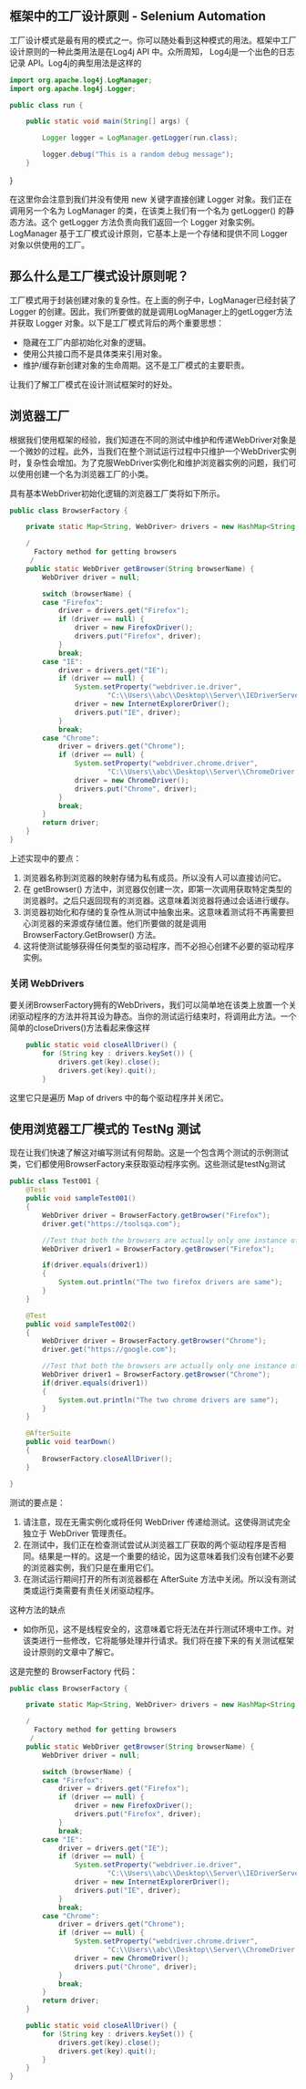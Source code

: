 ## 框架中的工厂设计原则 - Selenium Automation

工厂设计模式是最有用的模式之一。你可以随处看到这种模式的用法。框架中工厂设计原则的一种此类用法是在Log4j API 中。众所周知， Log4j是一个出色的日志记录 API。Log4j的典型用法是这样的

```java
import org.apache.log4j.LogManager;
import org.apache.log4j.Logger;

public class run {

	public static void main(String[] args) {

		Logger logger = LogManager.getLogger(run.class);

		logger.debug("This is a random debug message");
	}
```

}

在这里你会注意到我们并没有使用 new 关键字直接创建 Logger 对象。我们正在调用另一个名为 LogManager 的类，在该类上我们有一个名为 getLogger() 的静态方法。这个 getLogger 方法负责向我们返回一个 Logger 对象实例。LogManager 基于工厂模式设计原则，它基本上是一个存储和提供不同 Logger 对象以供使用的工厂。

## 那么什么是工厂模式设计原则呢？

工厂模式用于封装创建对象的复杂性。在上面的例子中，LogManager已经封装了Logger 的创建。因此，我们所要做的就是调用LogManager上的getLogger方法并获取 Logger 对象。以下是工厂模式背后的两个重要思想：

-   隐藏在工厂内部初始化对象的逻辑。
-   使用公共接口而不是具体类来引用对象。
-   维护/缓存新创建对象的生命周期。这不是工厂模式的主要职责。

让我们了解工厂模式在设计测试框架时的好处。

## 浏览器工厂

根据我们使用框架的经验，我们知道在不同的测试中维护和传递WebDriver对象是一个微妙的过程。此外，当我们在整个测试运行过程中只维护一个WebDriver实例时，复杂性会增加。为了克服WebDriver实例化和维护浏览器实例的问题，我们可以使用创建一个名为浏览器工厂的小类。

具有基本WebDriver初始化逻辑的浏览器工厂类将如下所示。

```java
public class BrowserFactory {

	private static Map<String, WebDriver> drivers = new HashMap<String, WebDriver>();

	/
	  Factory method for getting browsers
	 /
	public static WebDriver getBrowser(String browserName) {
		WebDriver driver = null;

		switch (browserName) {
		case "Firefox":
			driver = drivers.get("Firefox");
			if (driver == null) {
				driver = new FirefoxDriver();
				drivers.put("Firefox", driver);
			}
			break;
		case "IE":
			driver = drivers.get("IE");
			if (driver == null) {
				System.setProperty("webdriver.ie.driver",
						"C:\\Users\\abc\\Desktop\\Server\\IEDriverServer.exe");
				driver = new InternetExplorerDriver();
				drivers.put("IE", driver);
			}
			break;
		case "Chrome":
			driver = drivers.get("Chrome");
			if (driver == null) {
				System.setProperty("webdriver.chrome.driver",
						"C:\\Users\\abc\\Desktop\\Server\\ChromeDriver.exe");
				driver = new ChromeDriver();
				drivers.put("Chrome", driver);
			}
			break;
		}
		return driver;
	}
}
```

上述实现中的要点：

1.  浏览器名称到浏览器的映射存储为私有成员。所以没有人可以直接访问它。
2.  在 getBrowser() 方法中，浏览器仅创建一次，即第一次调用获取特定类型的浏览器时。之后只返回现有的浏览器。这意味着浏览器将通过会话进行缓存。
3.  浏览器初始化和存储的复杂性从测试中抽象出来。这意味着测试将不再需要担心浏览器的来源或存储位置。他们所要做的就是调用 BrowserFactory.GetBrowser(<BrowserName>) 方法。
4.  这将使测试能够获得任何类型的驱动程序，而不必担心创建不必要的驱动程序实例。

### 关闭 WebDrivers

要关闭BrowserFactory拥有的WebDrivers，我们可以简单地在该类上放置一个关闭驱动程序的方法并将其设为静态。当你的测试运行结束时，将调用此方法。一个简单的closeDrivers()方法看起来像这样

```java
	public static void closeAllDriver() {
		for (String key : drivers.keySet()) {
			drivers.get(key).close();
			drivers.get(key).quit();
		}
```

这里它只是遍历 Map of drivers 中的每个驱动程序并关闭它。

## 使用浏览器工厂模式的 TestNg 测试

现在让我们快速了解这对编写测试有何帮助。这是一个包含两个测试的示例测试类，它们都使用BrowserFactory来获取驱动程序实例。这些测试是testNg测试

```java
public class Test001 {
	@Test
	public void sampleTest001()
	{
		WebDriver driver = BrowserFactory.getBrowser("Firefox");
		driver.get("https://toolsqa.com");

		//Test that both the browsers are actually only one instance of firefox driver
		WebDriver driver1 = BrowserFactory.getBrowser("Firefox");

		if(driver.equals(driver1))
		{
			System.out.println("The two firefox drivers are same");
		}
	}

	@Test
	public void sampleTest002()
	{
		WebDriver driver = BrowserFactory.getBrowser("Chrome");
		driver.get("https://google.com");

		//Test that both the browsers are actually only one instance of chrome driver
		WebDriver driver1 = BrowserFactory.getBrowser("Chrome");
		if(driver.equals(driver1))
		{
			System.out.println("The two chrome drivers are same");
		}
	}

	@AfterSuite
	public void tearDown()
	{
		BrowserFactory.closeAllDriver();
	}

}
```

测试的要点是：

1.  请注意，现在无需实例化或将任何 WebDriver 传递给测试。这使得测试完全独立于 WebDriver 管理责任。
2.  在测试中，我们正在检查测试尝试从浏览器工厂获取的两个驱动程序是否相同。结果是一样的。这是一个重要的结论，因为这意味着我们没有创建不必要的浏览器实例，我们只是在重用它们。
3.  在测试运行期间打开的所有浏览器都在 AfterSuite 方法中关闭。所以没有测试类或运行类需要有责任关闭驱动程序。

这种方法的缺点

-   如你所见，这不是线程安全的，这意味着它将无法在并行测试环境中工作。对该类进行一些修改，它将能够处理并行请求。我们将在接下来的有关测试框架设计原则的文章中了解它。

这是完整的 BrowserFactory 代码：

```java
public class BrowserFactory {

	private static Map<String, WebDriver> drivers = new HashMap<String, WebDriver>();

	/
	  Factory method for getting browsers
	 /
	public static WebDriver getBrowser(String browserName) {
		WebDriver driver = null;

		switch (browserName) {
		case "Firefox":
			driver = drivers.get("Firefox");
			if (driver == null) {
				driver = new FirefoxDriver();
				drivers.put("Firefox", driver);
			}
			break;
		case "IE":
			driver = drivers.get("IE");
			if (driver == null) {
				System.setProperty("webdriver.ie.driver",
						"C:\\Users\\abc\\Desktop\\Server\\IEDriverServer.exe");
				driver = new InternetExplorerDriver();
				drivers.put("IE", driver);
			}
			break;
		case "Chrome":
			driver = drivers.get("Chrome");
			if (driver == null) {
				System.setProperty("webdriver.chrome.driver",
						"C:\\Users\\abc\\Desktop\\Server\\ChromeDriver.exe");
				driver = new ChromeDriver();
				drivers.put("Chrome", driver);
			}
			break;
		}
		return driver;
	}

	public static void closeAllDriver() {
		for (String key : drivers.keySet()) {
			drivers.get(key).close();
			drivers.get(key).quit();
		}
	}
}
```